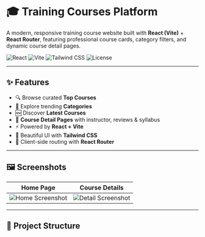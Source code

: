# 🎓 Training Courses Platform

A modern, responsive training course website built with **React (Vite)** + **React Router**, featuring professional course cards, category filters, and dynamic course detail pages.

![React](https://img.shields.io/badge/react-18.x-blue?logo=react)
![Vite](https://img.shields.io/badge/vite-^5.0-blueviolet?logo=vite)
![Tailwind CSS](https://img.shields.io/badge/tailwindcss-^3.0-38b2ac?logo=tailwindcss)
![License](https://img.shields.io/badge/license-MIT-green)

---

## ✨ Features

- 🔍 Browse curated **Top Courses**
- 🧭 Explore trending **Categories**
- 🆕 Discover **Latest Courses**
- 📄 **Course Detail Pages** with instructor, reviews & syllabus
- ⚡ Powered by **React + Vite**
- 🎨 Beautiful UI with **Tailwind CSS**
- 🚀 Client-side routing with **React Router**

---

## 🖼️ Screenshots

| Home Page | Course Details |
|----------|----------------|
| ![Home Screenshot](./screenshots/home.png) | ![Detail Screenshot](./screenshots/detail.png) |


---

## 📁 Project Structure


